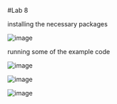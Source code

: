 #Lab 8

installing the necessary packages

![image](https://user-images.githubusercontent.com/78322824/168450091-da39ca0d-3e20-4a45-a4ba-7db7153b8996.png)

running some of the example code

![image](https://user-images.githubusercontent.com/78322824/168450098-7b2f0ec6-2d61-41b2-b26e-bce13df5de9b.png)

![image](https://user-images.githubusercontent.com/78322824/168450099-c764014f-2bed-4d00-9f88-757a82f726f7.png)

![image](https://user-images.githubusercontent.com/78322824/168450105-a30696ac-72d4-4217-a20e-a995ddf4497c.png)

